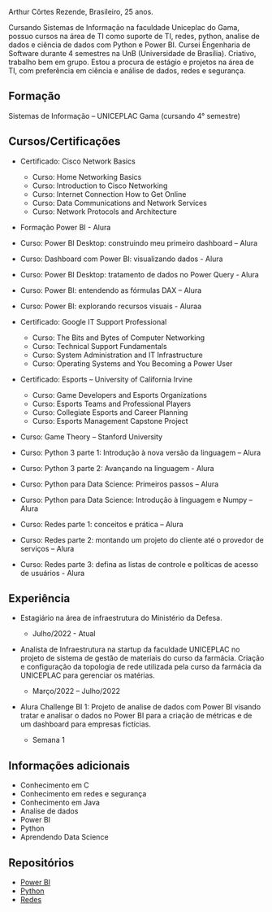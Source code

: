 Arthur Côrtes Rezende, Brasileiro, 25 anos.

Cursando Sistemas de Informação na faculdade Uniceplac do Gama, possuo cursos na área de TI como suporte de TI, redes, python, analise de dados e ciência de dados com Python e Power BI. Cursei Engenharia de Software durante 4 semestres na UnB (Universidade de Brasília). Criativo, trabalho bem em grupo. 
Estou a procura de estágio e projetos na área de TI, com preferência em ciência e análise de dados, redes e segurança.

## **Formação**
Sistemas de Informação – UNICEPLAC Gama (cursando 4° semestre)

## **Cursos/Certificações**
- Certificado: Cisco Network Basics
  - Curso: Home Networking Basics
  - Curso: Introduction to Cisco Networking
  - Curso: Internet Connection How to Get Online
  - Curso: Data Communications and Network Services
  - Curso: Network Protocols and Architecture
 
 - Formação Power BI - Alura
  - Curso: Power BI Desktop: construindo meu primeiro dashboard – Alura
  - Curso: Dashboard com Power BI: visualizando dados - Alura
  - Curso: Power BI Desktop: tratamento de dados no Power Query - Alura
  - Curso: Power BI: entendendo as fórmulas DAX – Alura
  - Curso: Power BI: explorando recursos visuais - Aluraa

- Certificado: Google IT Support Professional
  - Curso: The Bits and Bytes of Computer Networking
  - Curso: Technical Support Fundamentals
  - Curso: System Administration and IT Infrastructure
  - Curso: Operating Systems and You Becoming a Power User

- Certificado: Esports – University of California Irvine
  - Curso: Game Developers and Esports Organizations
  - Curso: Esports Teams and Professional Players
  - Curso: Collegiate Esports and Career Planning
  - Curso: Esports Management Capstone Project

- Curso: Game Theory – Stanford University

- Curso: Python 3 parte 1: Introdução à nova versão da linguagem – Alura
- Curso: Python 3 parte 2: Avançando na linguagem - Alura

- Curso: Python para Data Science: Primeiros passos – Alura
- Curso: Python para Data Science: Introdução à linguagem e Numpy – Alura

- Curso: Redes parte 1: conceitos e prática – Alura
- Curso: Redes parte 2: montando um projeto do cliente até o provedor de serviços – Alura
- Curso: Redes parte 3: defina as listas de controle e políticas de acesso de usuários - Alura






## **Experiência**
- Estagiário na área de infraestrutura do Ministério da Defesa.
  - Julho/2022 - Atual

- Analista de Infraestrutura na startup da faculdade UNICEPLAC no projeto de sistema de gestão de materiais do curso da farmácia. Criação e configuração da topologia de rede utilizada pela curso da farmácia da UNICEPLAC para gerenciar os matérias.
  - Março/2022 – Julho/2022

- Alura Challenge BI 1: Projeto de analise de dados com Power BI visando tratar e analisar o dados no Power BI para a criação de métricas e de um dashboard para empresas fictícias.
  - Semana 1

## **Informações adicionais**
- Conhecimento em C
- Conhecimento em redes e segurança
- Conhecimento em Java
- Analise de dados
- Power BI
- Python
- Aprendendo Data Science

## **Repositórios**
- [Power BI](https://github.com/arthurcortesr/PowerBI)
- [Python](https://github.com/arthurcortesr/Python)
- [Redes](https://github.com/arthurcortesr/Redes)
